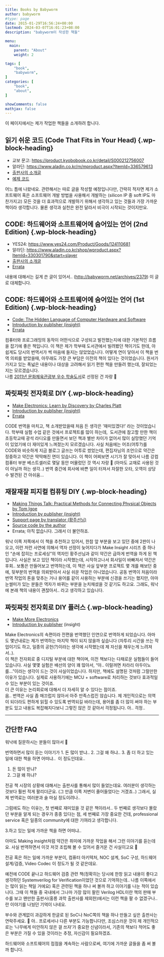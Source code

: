 ```yaml
---
title: Books by Babyworm
author: babyworm
#type: page
date: 2015-01-29T16:56:24+00:00
lastmod: 2024-03-07T16:01:23+08:00
description: "babyworm이 작성한 책들"

menu:
  main:
    parent: "About"
    weight: 2

tags: [
    "book",
    "babyworm",
]
categories: [
    "book",
    "about",
]

showComments: false
mathjax: false
---
```

이 페이지에서는 제가 작업한 책들을 소개하려 합니다.

## **읽기 쉬운 코드** (Code That Fits in Your Head) {.wp-block-heading}

  * 교보 문고: https://product.kyobobook.co.kr/detail/S000212756007
  * 알라딘: https://www.aladin.co.kr/m/mproduct.aspx?ItemId=336579613
  * [출판사의 소개글][1]
  * [예제 코드][2] 

어느 틈에 나왔네요.
관련해서는 따로 글을 작성할 예정입니다만, 간략히 적자면 제가 소프트웨어 혹은 소프트웨어 개발 방법을 사용해서 개발하는 (silicon IP 중 soft IP도 마찬가지고) 모든 것을 더 효과적으로 개발하기 위해서 생각하고 있는 것들과 가장 가까운 책이라 생각합니다. 
물론 생각과 실천은 완전 달라서 비극이 시작되는 것이지만요.

## CODE: 하드웨어와 소프트웨어에 숨어있는 언어 (2nd Edition) {.wp-block-heading}

  * YES24:&nbsp;<a href="https://www.yes24.com/Product/Goods/124110681" target="_blank" rel="noreferrer noopener">https://www.yes24.com/Product/Goods/124110681</a>
  * 알라딘:&nbsp;<a href="https://www.aladin.co.kr/shop/wproduct.aspx?ItemId=330301790&start=slayer" target="_blank" rel="noreferrer noopener">https://www.aladin.co.kr/shop/wproduct.aspx?ItemId=330301790&start=slayer</a>
  * [출판사의 소개글][3]
  * [Errata][4]

내용에 대해서는 길게 쓴 글이 있어서.. (<http://babyworm.net/archives/2379>) 이 글로 대체합니다. 

## CODE: 하드웨어와 소프트웨어에 숨어있는 언어 (1st Edition) {.wp-block-heading}

  * [Code: The Hidden Language of Computer Hardware and Software][5]
  * [Introduction by publisher (insight)][6]
  * [Errata][7]

컴퓨터와 프로그래밍의 동작이 어떤식으로 구성되고 발전했는지에 대한 기본적인 흐름을 잡기에 좋은 책입니다.
이 책은 제가 학부때 도서관에서 빌려봤던 책이기도 한데, 아쉽게도 당시의 번역서가 썩 마음에 들지는 않았었습니다. 어떻게 연이 닿아서 이 책을 번역 의뢰를 받았을때, 아무래도 가장 큰 부담은 이전의 책이 있다는 것이었습니다.
원서가 가지고 있는 폭넓은 내용이나 대상을 고려해서 읽기 편한 책을 만들려 했는데, 잘되었는지는 모르겠습니다.  
나름 [2011년 문화체육관광부 우수 학술도서][8]로 선정된 건 자랑 🙂

## 짜릿짜릿 전자회로 DIY {.wp-block-heading}

  * [Make Electronics: Learn by Discovery by Charles Platt][9]
  * [Introduction by publisher (insight)][10]
  * [Errata][11]

CODE 번역을 마치고, 책 소개받았을때 처음 든 생각은 &#8216;재미있겠다!&#8217; 라는 것이었습니다.
학부때 실험 수업 같은 것에서 프로젝트를 많이 하는데, &nbsp;도서관에 참고할 만한 책이 초등학교때 광석 라디오를 만들면서 보던 책과 별반 차이가 없어서 많이 실망했던 기억이 있었기에 더 재미있게 느껴졌는지 모르겠습니다.
사실 처음에는 어조(어투?)를 CODE와 비슷하게 지금 블로그 글쓰는 어투로 썼었는데, 편집자님의 조언으로 약간은 정중하고 약간은 딱딱해진 면이 있습니다. 이 책이 어찌보면 시기가 잘 맞아서 나름 강컴 컴퓨터 부분 베스트셀러로 몇달 동안 머물렀던 것 역시 자랑 🙂 (아마도 교재로 사용된 것이 아닐까 하는 생각..) 번역 중간에 회사에 바쁜 일이 터져서 자잘한 오타, 오역이 상당수 발견된 건 아쉬움&#8230;


## 재잘재잘 피지컬 컴퓨팅 DIY {.wp-block-heading}

  * [Making Things Talk: Practical Methods for Connecting Physical Objects by Tom Igoe][12]
  * [Introduction by publisher (insight)][13]
  * [Support page by translator (황주선님)][14]
  * [Source code by the author][15]
  * Errata; 아직 없습니다. 그래서 더 불안하죠.

워낙 이쪽 저쪽에서 이 책을 추천하고 있어서, 한참 앞 부분을 보고 있던 중에 2판이 나오고, 이런 저런 사연에 의해서 역자 선정이 늦어지다가 Make Insight 시리즈 중 하나인 &#8220;손에 잡히는 프로세싱&#8221;의 역자인 황주선님과 같이 약간은 급하게 번역을 하게 된 책입니다.
사실은 보고 있던 책이라 시작했는데, 시작하고나서 회사일이 바빠져서 약간은 후회.. 
보통은 만들어보고 번역하는데, 이 책은 사실 앞부분 프로젝트 몇 개를 해보던 중에, 뒷부분의 번역을 의뢰받아서 사실 쉬운 작업은 아니었습니다.
공동 번역이 처음이라 번역 작업의 톤을 맞추는 거나 용어를 같이 사용하는 부분에 신경을 쓰기는 했지만, 아마 눈썰미가 있는 분들은 역자가 바뀌는 부분을 눈치채셨을 것 같기도 하고요. 그래도, 워낙에 본래 책의 내용이 괜찮아서.. 라고 생각하고 있습니다.

## 짜릿짜릿 전자회로 DIY 플러스 {.wp-block-heading}

  * [Make More Electronics][16]
  * [Introduction by publisher][17] (insight)

Make Electronics의 속편이라 전편을 번역했던 인연으로 번역하게 되었습니다. 아마도 몇년내로는 제가 번역하는 마지막 책이 되지 않을까 싶습니다 (자투리 시간을 쓰는 작업이기도 하고, 일종의 공헌(?)이라는 생각에 시작했는데 제 자신을 채우는게 느려져서..).  
이 책은 전자회로 중 디지털 부분에 대한 책이며, 이전 책보다는 다채로운 실험들이 들어 있습니다. 사실 몇몇 실험은 배선의 양이 꽤 많아서, &#8220;아.. 이럴꺼면 차라리 아두이노를&#8230;&#8221;이라는 생각이 드는 것이 사실이었습니다. 하지만, 책에도 설명된 것처럼 그럴만한 이유가 있습니다. 실제로 사용하기에는 MCU + software로 처리하는 것보다 효과적일 수 있는 부분이 있는 것이죠.  
더 큰 이유는 논리회로에 대해서 더 자세히 알 수 있다는 점이죠.  
음.. 번역은 사실 좀 매끄럽지 않아서 아주 만족스럽진 않습니다. 제 개인적으로는 의역이 되더라도 편하게 읽힐 수 있도록 번역되길 바라는데, 용어를 좀 더 많이 써야 하는 부분도 있고 내용도 복잡해지다보니 그렇진 않은 것 같아서 걱정됩니다. 아.. 걱정..

<hr class="wp-block-separator has-alpha-channel-opacity" />

## 간단한 FAQ

워낙에 질문하시는 분들이 많아서 🙂

번역하면서 많이 듣는 이야기가 1. 돈 많이 받냐.. 2. 그걸 왜 하냐.. 3. 좀 더 하고 있는 일에 대한 책을 하면 어떠냐.. &nbsp;이 정도인데요..

1. 돈 많이 받냐? 
2. 그걸 왜 하냐?

전공 책 시장의 상황에 대해서는 출판사를 통해서 많이 들었는데요. 여러분이 생각하는 것보다 훨씬 적게 팔리더군요. (그 만큼 이쪽 저변이 줄어들었다는 거겠죠..) 그래서, 실제 번역료는 여러분과 술 마실 정도이려나..&nbsp;

그럼에도 하는 이유는, 첫 번째로 재미있을 것 같은 책이라서.. 두 번째로 생각보다 몰랐던 부분을 알게 되는 경우가 종종 있다는 점, 세 번째로 가장 중요한 건데, professional service 혹은 일종의 community에 대한 기여라고 생각합니다.

3.하고 있는 일에 가까운 책을 하면 어떠냐..

아마도 Making insight처럼 약간은 취미에 가까운 작업을 해서 그런 이야기를 듣는데요. 사실 번역하면서 이것 저것 조립해 볼 수 있어서 즐거운 건 사실이고요 🙂

전공 혹은 하는 일에 가까운 부분이, 컴퓨터 아키텍처, NOC 설계, SoC 구성, 하드웨어 설계/검증, Video Codec 이 정도가 될 것 같은데요.

예전에 CODE 끝나고 하드웨어 검증 관련 책(정확히는 당시에 한창 읽고 내용이 좋다고 생각하던 Systemverilog for Verification이었던 것으로 기억하는데.. 나름 이쪽에서는 많이 읽는 책일 거에요) 혹은 관련된 책을 하나 써 볼까 하고 이야기를 나눈 적이 있습니다. 
그때 이 책들 중 국내에서 그나마 가장 많이 팔린 Verilog HDL이란 책의 판매 부수를 보고 왠만한 출판사(홍릉 과학 출판사를 제외한)에서는 이런 책을 팔 수 없겠구나.. 란 이야기를 나눴던 기억이 나네요. 

부수와 관계없이 과감하게 한글로 된 SoC나 NoC쪽의 책을 하나 만들고 싶은 출판사는 연락주세요. 🙂 아.. 프로세서나 다른 부분도 가능합니다만, 조심스러운 것이 제 개인적으로는 &#8216;나무에게 미안하지 않은 걸 쓰자&#8217;가 중요한 신념이라서, 기존의 책보다 적어도 좋은 부분은 가질 수 있을 것이라는 추정, 자신감이 필요하겠죠.&nbsp;

하드웨어와 소프트웨어의 접점을 계속하는 사람으로써, 여기에 가까운 글들을 좀 써 볼까 합니다.

 [1]: https://www.gilbut.co.kr/book/view?bookcode=BN004042
 [2]: https://www.gilbut.co.kr/book/view?bookcode=BN004042#bookData
 [3]: https://blog.insightbook.co.kr/2023/12/27/%e3%80%8acode-2%ed%8c%90-%ed%95%98%eb%93%9c%ec%9b%a8%ec%96%b4%ec%99%80-%ec%86%8c%ed%94%84%ed%8a%b8%ec%9b%a8%ec%96%b4%ec%97%90-%ec%88%a8%ec%96%b4-%ec%9e%88%eb%8a%94-%ec%96%b8%ec%96%b4%e3%80%8b-ppp/
 [4]: https://docs.google.com/spreadsheets/d/1dB9etU6j_Chr51ZpuXbud0CIT4hW8ioRMhHPa0NylPc/edit#gid=1898355253
 [5]: http://www.amazon.com/Code-Language-Computer-Hardware-Software/dp/0735611319
 [6]: http://www.insightbook.co.kr/books/ppp/code
 [7]: http://www.insightbook.co.kr/books/ppp/code/%EC%A0%95%EC%98%A4%ED%91%9C-10
 [8]: http://www.mcst.go.kr/web/s_notice/press/pressView.jsp?pSeq=11361
 [9]: http://www.amazon.com/Make-Electronics-Discovery-Charles-Platt/dp/0596153740
 [10]: http://www.insightbook.co.kr/books/making-insight/%EC%A7%9C%EB%A6%BF%EC%A7%9C%EB%A6%BF-%EC%A0%84%EC%9E%90%ED%9A%8C%EB%A1%9C-diy
 [11]: http://www.insightbook.co.kr/books/making-insight/%EC%A7%9C%EB%A6%BF%EC%A7%9C%EB%A6%BF-%EC%A0%84%EC%9E%90%ED%9A%8C%EB%A1%9C-diy/%EC%A0%95%EC%98%A4%ED%91%9C-5
 [12]: http://www.amazon.com/Making-Things-Talk-Practical-Connecting/dp/0596510519
 [13]: http://www.insightbook.co.kr/post/6739
 [14]: https://techne301.wordpress.com/mtt2/
 [15]: https://github.com/tigoe/MakingThingsTalk2
 [16]: https://www.amazon.com/Make-Electronics-Journey-Amplifiers-Randomicity/dp/1449344046
 [17]: http://www.insightbook.co.kr/%EB%8F%84%EC%84%9C-%EB%AA%A9%EB%A1%9D/making-insight/%EC%A7%9C%EB%A6%BF%EC%A7%9C%EB%A6%BF-%EC%A0%84%EC%9E%90%ED%9A%8C%EB%A1%9C-diy-%ED%94%8C%EB%9F%AC%EC%8A%A4